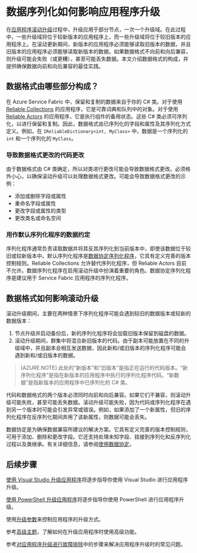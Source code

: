 <properties
   pageTitle="应用程序升级：数据序列化 | Azure"
   description="介绍有关数据序列化的最佳实践，以及数据序列化如何影响应用程序滚动升级。"
   services="service-fabric"
   documentationCenter=".net"
   authors="vturecek"
   manager="timlt"
   editor=""/>

<tags
    ms.service="service-fabric"
   ms.date="07/06/2016"
    wacn.date=""/>


# 数据序列化如何影响应用程序升级

在[应用程序滚动升级](/documentation/articles/service-fabric-application-upgrade/)过程中，升级应用于部分节点，一次一个升级域。在此过程中，一些升级域将位于较新版本的应用程序上，而一些升级域将位于较旧版本的应用程序上。在滚动更新期间，新版本的应用程序必须能够读取旧版本的数据，并且旧版本的应用程序必须能够读取新版本的数据。如果数据格式不向前和向后兼容，则升级可能会失败（或更糟），甚至可能丢失数据。本文介绍数据格式的构成，并提供确保数据向前和向后兼容的最佳实践。


## 数据格式由哪些部分构成？

在 Azure Service Fabric 中，保留和复制的数据来自于你的 C# 类。对于使用 [Reliable Collections](/documentation/articles/service-fabric-reliable-services-reliable-collections/) 的应用程序，它是可靠词典和队列中的对象。对于使用 [Reliable Actors](/documentation/articles/service-fabric-reliable-actors-introduction/) 的应用程序，它是执行组件的备用状态。这些 C# 类必须可序列化，以进行保留和复制。因此，数据格式由已序列化的字段和属性及其序列化方式定义。例如，在 `IReliableDictionary<int, MyClass>` 中，数据是一个序列化的 `int` 和一个序列化的 `MyClass`。

### 导致数据格式更改的代码更改

由于数据格式由 C# 类确定，所以对类进行更改可能会导致数据格式更改。必须格外小心，以确保滚动升级可以处理数据格式更改。可能会导致数据格式更改的示例：

- 添加或删除字段或属性
- 重命名字段或属性
- 更改字段或属性的类型
- 更改类名或命名空间

### 用作默认序列化程序的数据约定

序列化程序通常负责读取数据并将其反其序列化到当前版本中，即使该数据位于较旧或较新版本中。默认序列化程序是[数据协定序列化程序](https://msdn.microsoft.com/zh-cn/library/ms733127.aspx)，它具有定义完善的版本控制规则。Reliable Collections 允许替代序列化程序，但 Reliable Actors 目前不允许。数据序列化程序在启用滚动升级中扮演着重要的角色。数据协定序列化程序是建议用于 Service Fabric 应用程序的序列化程序。


## 数据格式如何影响滚动升级

滚动升级期间，主要在两种情景下序列化程序可能会遇到较旧的数据版本或较新的数据版本：

1. 节点升级并启动备份后，新的序列化程序将会加载旧版本保留到磁盘的数据。
2. 滚动升级期间，群集中将混合新旧版本的代码。由于副本可能放置在不同的升级域中，并且副本会相互发送数据，因此新和/或旧版本的序列化程序可能会遇到新和/或旧版本的数据。

> [AZURE.NOTE] 此处的“新版本”和“旧版本”是指正在运行的代码版本。“新序列化程序”是指在新版本的应用程序中执行的序列化程序代码。“新数据”是指新版本的应用程序中已序列化的 C# 类。

代码和数据格式的两个版本必须同时向前和向后兼容。如果它们不兼容，则滚动升级可能失败，甚至可能丢失数据。滚动升级可能失败，因为代码或序列化程序在遇到另一个版本时可能会引发异常或错误。例如，如果添加了一个新属性，但旧的序列化程序在反序列化期间弃用了该新属性，则数据可能会丢失。

数据协定是为确保数据兼容所建议的解决方案。它具有定义完善的版本控制规则，可用于添加、删除和更改字段。它还支持处理未知字段、挂接到序列化和反序列化过程以及类继承。有关详细信息，请参阅[使用数据协定](https://msdn.microsoft.com/zh-cn/library/ms733127.aspx)。


## 后续步骤

[使用 Visual Studio 升级应用程序](/documentation/articles/service-fabric-application-upgrade-tutorial/)将逐步指导你使用 Visual Studio 进行应用程序升级。

[使用 PowerShell 升级应用程序](/documentation/articles/service-fabric-application-upgrade-tutorial-powershell/)将逐步指导你使用 PowerShell 进行应用程序升级。

使用[升级参数](/documentation/articles/service-fabric-application-upgrade-parameters/)来控制应用程序的升级方式。

参考[高级主题](/documentation/articles/service-fabric-application-upgrade-advanced/)，了解如何在升级应用程序时使用高级功能。

参考[对应用程序升级进行故障排除](/documentation/articles/service-fabric-application-upgrade-troubleshooting/)中的步骤来解决应用程序升级时的常见问题。

<!---HONumber=Mooncake_0801_2016-->